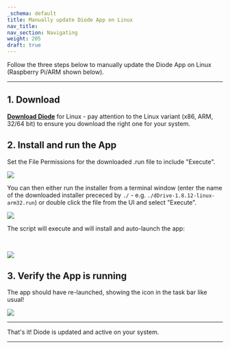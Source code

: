 ```yaml
---
_schema: default
title: Manually update Diode App on Linux
nav_title:
nav_section: Navigating
weight: 205
draft: true
---
```

Follow the three steps below to manually update the Diode App on Linux (Raspberry Pi/ARM shown below).

---

## **1\. Download**

[**Download Diode**](https://diode.io/resources/download) for Linux - pay attention to the Linux variant (x86, ARM, 32/64 bit) to ensure you download the right one for your system.

## **2\. Install and run the App**

Set the File Permissions for the downloaded .run file to include "Execute".

![](https://files.helpdocs.io/qwk5dmv7m8/articles/d3eguu0pem/1615810674835/image.png)

You can then either run the installer from a terminal window (enter the name of the downloaded installer prececed by `./` - e.g. `./dDrive-1.8.12-linux-arm32.run`) or double click the file from the UI and select "Execute".

![](https://files.helpdocs.io/qwk5dmv7m8/articles/y4o1695k29/1699906605154/image.png)

The script will execute and will install and auto-launch the app:

&nbsp;

![](https://files.helpdocs.io/qwk5dmv7m8/articles/y4o1695k29/1699906781708/image.png)

## **3\. Verify the App is running**

The app should have re-launched, showing the icon in the task bar like usual!

![](https://files.helpdocs.io/qwk5dmv7m8/articles/y4o1695k29/1699906860549/image.png)

---

That's it! Diode is updated and active on your system.

---

&nbsp;